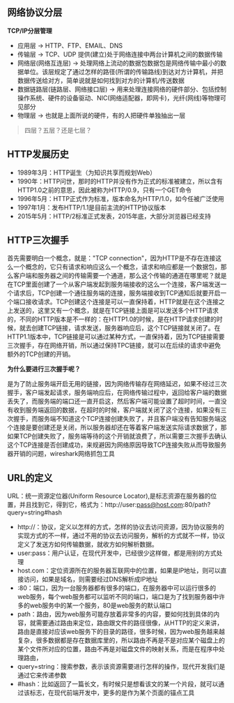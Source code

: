 ## 网络协议分层
**TCP/IP分层管理**
- 应用层 -> HTTP、FTP、EMAIL、DNS
- 传输层 -> TCP、UDP 提供(建立)处于网络连接中两台计算机之间的数据传输
- 网络层(网络互连层) -> 处理网络上流动的数据包数据包是网络传输中最小的数据单位。该层规定了通过怎样的路径(所谓的传输路线)到达对方计算机，并把数据传送给对方，简单说就是如何找到对方的计算机/传送数据
- 数据链路层(链路层、网络接口层) -> 用来处理连接网络的硬件部分、包括控制操作系统、硬件的设备驱动、NIC(网络适配器，即网卡)，光纤(网线)等物理可见部分
- 物理层 -> 也就是上面所说的硬件，有的人把硬件单独抽出一层

> 四层？五层？还是七层？

## HTTP发展历史
- 1989年3月：HTTP诞生（为知识共享而规划Web）
- 1990年：HTTP问世，那时的HTTP并没有作为正式的标准被建立，所以含有HTTP1.0之前的意思，因此被称为HTTP/0.9，只有一个GET命令
- 1996年5月：HTTP正式作为标准，版本命名为HTTP/1.0，如今任被广泛使用
- 1997年1月：发布HTTP/1.1是目前主流的HTTP协议版本
- 2015年5月：HTTP/2标准正式发表，2015年底，大部分浏览器已经支持

## HTTP三次握手

首先需要明白一个概念，就是："TCP connection"，因为HTTP是不存在连接这么一个概念的，它只有请求和响应这么一个概念，请求和响应都是一个数据包，那么客户端和服务器之间的传输需要一个通道，那么这个传输的通道在哪里呢？就是在TCP里面创建了一个从客户端发起到服务端接收的这么一个连接，客户端发送一个请求后，TCP创建一个通往服务端的连接，服务端接收到TCP通知后就要开启一个端口接收请求。TCP创建这个连接是可以一直保持着，HTTP就是在这个连接之上发送的，这里又有一个概念，就是在TCP链接上面是可以发送多个HTTP请求的，不同的HTTP版本是不一样的：在HTTP1.0的时候，是在HTTP请求创建的时候，就去创建TCP链接，请求发送，服务器响应后，这个TCP链接就关闭了。在HTTP1.1版本中，TCP链接是可以通过某种方式，一直保持着，因为TCP链接需要三次握手，存在网络开销，所以通过保持TPC链接，就可以在后续的请求中避免额外的TCP创建的开销。

**为什么要进行三次握手呢？**

是为了防止服务端开启无用的链接，因为网络传输存在网络延迟，如果不经过三次握手，客户端发起请求，服务端响应后，在网络传输过程中，返回给客户端的数据丢失了，而服务端的端口还一直开启这，然后客户端可能设置了超时时间，一直没有收到服务端返回的数据，在超时的时候，客户端就关闭了这个连接，如果没有三次握手，而服务端不知道这个TCP连接创建失败了，并且客户端没有告知服务端这个连接是要创建还是关闭，所以服务器却还在等着客户端发送实际请求数据了，那如果TCP创建失败了，服务端等待的这个开销就浪费了，所以需要三次握手去确认这个TCP连接是否创建成功，来规避因为网络原因导致TCP连接失败从而导致服务器开销的问题，wireshark网络抓包工具


## URL的定义

URL：统一资源定位器(Uniform Resource Locator),是标志资源在服务器的位置，并且找到它，得到它，格式为：http://user:pass@host.com:80/path?query=string#hash

- http://：协议，定义以怎样的方式，怎样的协议去访问资源，因为协议服务的实现方式的不一样，通过不用的协议去访问服务，解析的方式就不一样，协议定义了发送方如何传输数据，就收方如何解析数据。
- user:pass：用户认证，在现代开发中，已经很少这样做，都是用别的方式处理
- host.com：定位资源所在的服务器互联网中的位置，如果是IP地址，则可以直接访问，如果是域名，则需要经过DNS解析成IP地址
- :80：端口，因为一台服务器都有很多的端口，在服务器中可以运行很多的web服务，每个web服务都可以监听不同的端口，端口是为了找到服务器中许多的web服务中的某一个服务，80是web服务的默认端口
- path：路由，因为web服务可能存放着非常多的内容，要如何找到具体的内容，就需要通过路由来定位，路由跟文件的路径很像，从HTTP的定义来讲，路由是直接对应该web服务下的目录的路径，很多时候，因为web服务越来越复杂，很多数据都是存在数据库里的，所以路由不再是不是对应某个磁盘上的某个文件所对应的位置，路由不再是对磁盘文件的映射关系，而是在程序中处理路由，
- query=string：搜索参数，表示该资源需要进行怎样的操作，现代开发我们是通过它来传递参数
- #hash：比如返回了一篇长文，有时候只是想看该文的某一个片段，就可以通过该标志，在现代前端开发中，更多的是作为某个页面的锚点工具